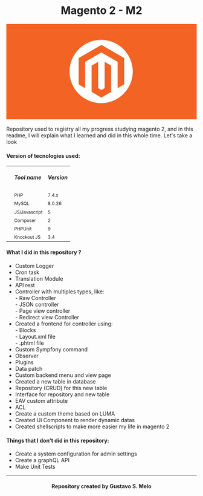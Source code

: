 <center>
    <h1> Magento 2 - M2</h1>
</center>
<img src="./.github/magento-logo.jpg" alt="Magento2 logo" />

<p>Repository used to registry all my progress studying magento 2, and in this readme, I will explain what I learned and did in this whole time. Let's take a look</p>

<h4>Version of tecnologies used: </h4>
<table>
    <th>
        <td><h5>Tool name</h5></td>
        <td><h5>Version</h5></td>
    </th>
    <tr>
        <td></td>
        <td><small>PHP</small></td>
        <td><small>7.4.x</small></td>
    </tr>
        <td></td>
        <td><small>MySQL</small></td>
        <td><small>8.0.26</small></td>
    </tr>
        <td></td>
        <td><small>JS/Javascript</small></td>
        <td><small>5</small></td>
    </tr>
        <td></td>
        <td><small>Composer</small></td>
        <td><small>2</small></td>
    </tr>
        <td></td>
        <td><small>PHPUnit</small></td>
        <td><small>9</small></td>
    </tr>
        <td></td>
        <td><small>Knockout JS</small></td>
        <td><small>3.4</small></td>
    </tr>
</table>

<h4>What I did in this repository ?</h4>

<ul>
    <li>Custom Logger</li>
    <li>Cron task</li>
    <li>Translation Module</li>
    <li>API rest</li>
    <li>
        Controller with multiples types, like:  <br>
        - Raw Controller <br />
        - JSON controller <br />
        - Page view controller <br />
        - Redirect view Controller <br />
    </li>
    <li>
        Created a frontend for controller using: <br/>
        - Blocks <br />
        - Layout.xml file <br />
        - .phtml file
    </li>
    <li>Custom Sympfony command</li>
    <li>Observer</li>
    <li>Plugins</li>
    <li>Data patch</li>
    <li>Custom backend menu and view page</li>
    <li>Created a new table in database</li>
    <li>Repository (CRUD) for this new table</li>
    <li>Interface for repository and new table</li>
    <li>EAV custom attribute</li>
    <li>ACL</li>
    <li>Create a custom theme based on LUMA</li>
    <li>Created Ui Component to render dynamic datas</li>
    <li>Created shellscripts to make more easier my life in magento 2 </li>
</ul>

<h4>Things that I don't did in this repository: </h4>
<ul>
    <li>Create a system configuration for admin settings</li>
    <li>Create a graphQL API </li>
    <li>Make Unit Tests</li>
</ul>

<hr />
<center>
    <h4>Repository created by Gustavo S. Melo</h4>
</center>
